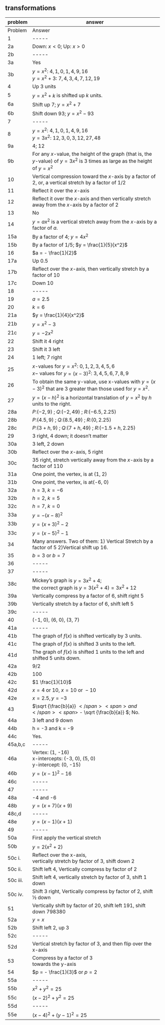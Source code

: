 
## transformations


|problem|answer|
|-------|------|
|Problem|<span class="char-style-override-1">Answer</span>|
|1|<span>-----</span>|
|2a|<span>Down: </span><span>$x < 0$</span><span>; Up: </span><span><span>$x > 0$</span></span>|
|2b|-----|
|3a|Yes|
|3b|$y=x^2$: $4, 1, 0, 1, 4, 9, 16$<br> $y=x^2+3$: $7,4,3,4,7,12,19$
|4|Up 3 units|
|5|<span><span>$y = {x^2} + k$</span> </span><span>is shifted up </span><span><span>$k$ units.</span></span>|
|6a|<span>Shift up 7; </span><span><span>$y = {x^2} + 7$</span></span>|
|6b|<span>Shift down 93; </span><span><span>$y = {x^2} - 93$</span></span>|
|7|-----|
|8|$y=x^2$: $4, 1, 0, 1, 4, 9, 16$<br> $y=3x^2$: $12, 3, 0, 3, 12, 27, 48$|
|9a|4; 12|
|9b|For any $x$-value, the height of the graph (that is, the $y$-value) of <span><span>$y = 3{x^2}$</span> </span>is 3 times as large as the height of <span><span>$y = {x^2}$</span> </span>|
|10|Vertical compression toward the $x$-axis by a factor of 2, or, a vertical stretch by a factor of 1/2|
|11|Reflect it over the $x$-axis|
|12|Reflect it over the $x$-axis and then vertically stretch away from the $x$-axis by a factor of 2|
|13|No|
|14|<span><span>$y = a{x^2}$</span> </span><span>is a vertical stretch away from the </span>$x$<span>-axis by a factor of </span>$a$.|
|15a|<span>By a factor of 4; </span><span><span>$y = 4{x^2}$</span></span>|
|15b|<span>By a factor of 1/5; </span><span><span>$y = \frac{1}{5}{x^2}$</span></span>|
|16|<span>$a = - \frac{1}{2}$</span>|
|17a|Up 0.5|
|17b|Reflect over the $x$-axis, then vertically stretch by a factor of 10|
|17c|Down 10|
|18|-----|
|19|<span>$a = 2.5$</span>|
|20|<span>$k = 6$</span>|
|21a|<span>$y = \frac{1}{4}{x^2}$</span>|
|21b|<span>$y = {x^2} - 3$</span>|
|21c|<span><span>$y = - 2{x^2}$</span></span>|
|22|Shift it 4 right|
|23|Shift it 3 left|
|24|1 left; 7 right|
|25|$x$-values for $y=x^2$: $0, 1, 2, 3, 4, 5, 6$<br> $x-$ values for $y=(x-3)^2$: $3, 4, 5, 6, 7, 8, 9$|
|26|To obtain the same <span class="char-style-override-2">y</span>-value, use <span class="char-style-override-2">x</span>-values with <span><span>$y = {(x - 3)^2}$</span> </span>that are 3 greater than those used for <span><span>$y = {x^2}$</span></span>.|
|27|$y=(x-h)^2$ <span>is a horizontal </span><span>translation of </span><span><span>$y = {x^2}$</span> </span><span>by </span>$h$<span> </span><span>units to the right.</span>|
|28a|<span>$P$:$(-2, 9)$ ; $Q$:$(-2, 49)$ ; </span>$R$:$(-6.5, 2.25)$|
|28b|<span>$P$:$(4.5, 9)$ ; $Q$:$(8.5, 49)$ ; </span>$R$:$(0, 2.25)$|
|28c|$P$:$(3+h, 9)$ ; $Q$:$(7+h, 49)$ ; $R$:$(-1.5+h, 2.25)$|
|29|<span>3 right, 4 down; it doesn’t matter</span>|
|30a|<span>3 left, 2 down</span>|
|30b|<span>Reflect over the </span>$x$-axis, 5 right</span>|
|30c|<span>35 right, stretch vertically away from the </span>$x$<span>-axis by a factor of 110</span>|
|31a|<span>One point, the vertex, is at </span>(1, 2)|
|31b|<span>One point, the vertex, is at</span>(-6, 0)|
|32a|<span>$h = 3$, $k = -6$</span>|
|32b|<span>$h = 2$, $k = 5$</span>|
|32c|<span>$h = 7$, $k = 0$</span>|
|33a|<span><span>$y = - {(x - 8)^2}$</span></span>|
|33b|<span><span>$y = {(x + 3)^2} - 2$</span></span>|
|33c|<span><span>$y = {(x - 5)^2} - 1$</span></span>|
|34|Many answers. Two of them: 1) Vertical Stretch by a factor of 5 2)Vertical shift up 16.|
|35|$b = 3$ or $b = 7$|
|36|-----|
|37|-----|
|38c|<span>Mickey’s graph is </span><span>$y = 3{x^2} + 4$</span><span>; <br>the correct graph is </span><span><span>$y = 3({x^2} + 4) = 3{x^2} + 12$</span></span>|
|39a|Vertically compress by a factor of 6, shift right 5|
|39b|Vertically stretch by a factor of 6, shift left 5|
|39c|-----|
|40|(-1, 0), (6, 0), (3, 7)|
|41a|<span>-----</span>|
|41b|<span>The graph of </span><span>$f(x)$</span> <span>is shifted vertically by 3 units.</span>|
|41c|<span>The graph of </span><span><span>$f(x)$</span> </span><span>is shifted 3 units to the left.</span>|
|41d|<span>The graph of </span><span><span>$f(x)$</span> </span><span>is shifted 1 units to the left and shifted 5 units down.</span>|
|42a|9/2|
|42b|100|
|42c|$1 \frac{1}{10}$|
|42d|<span>$x = 4{\text{ or }}10$</span><span>,</span> <span>$x = 10{\text{ or }} - 10$</span>|
|42e|<span>$x = 2.5,y = - 3$</span>|
|43|<span>$\sqrt {\frac{b}{a}} $</span> <span>and </span><span>$ - \sqrt {\frac{b}{a}} $</span><span>; No.</span>|
|44a|3 left and 9 down|
|44b|<span class="char-style-override-2">h</span> = -3 and <span class="char-style-override-2">k</span> = -9|
|44c|<span>Yes.</span>|
|45a,b,c|-----|
|46a|Vertex: (1, -16)<br><span class="char-style-override-2">x</span>-intercepts: (-3, 0), (5, 0)<br><span class="char-style-override-2">y</span>-intercept: (0, -15)|
|46b|<span><span>$y = {(x - 1)^2} - 16$</span></span>|
|46c|-----|
|47|-----|
|48a|-4 and -6|
|48b|<span>$y = (x + 7)(x + 9)$</span>|
|48c,d|<span>-----</span>|
|48e|<span>$y = (x - 1)(x + 1)$</span>|
|49|-----|
|50a|First apply the vertical stretch|
|50b|<span><span>$y = 2({x^2} + 2)$</span></span>|
|50c i.|Reflect over the x-axis, <br>vertically stretch by factor of 3, shift down 2|
|50c ii.|Shift left 4, Vertically compress by factor of 2|
|50c iii.|Shift left 4, vertically stretch by factor of 3, shift 1 down|
|50c iv.|Shift 3 right, Vertically compress by factor of 2, shift ½ down|
|51|Vertically shift by factor of 20, shift left 191, shift down 798380|
|52a|<span>$y = x$</span>|
|52b|Shift left 2, up 3|
|52c|<span>-----</span>|
|52d|Vertical stretch by factor of 3, and then flip over the <span class="char-style-override-2">x</span>-axis|
|53|Compress by a factor of 3 <br>towards the <span class="char-style-override-2">y</span>-axis|
|54|<span>$p = - \frac{1}{3}$</span> <span>or</span><span> <span>$p = 2$</span></span>|
|55a|-----|
|55b|<span>${x^2} + {y^2} = 25$</span>|
|55c|<span>${(x - 2)^2} + {y^2} = 25$</span>|
|55d|-----|
|55e|<span><span>${(x - 4)^2} + {(y - 1)^2} = 25$</span></span>|
